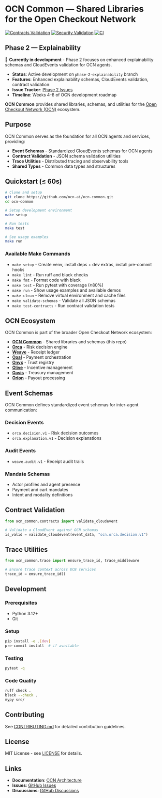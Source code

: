 # OCN Common — Shared Libraries for the Open Checkout Network

[![Contracts Validation](https://github.com/ocn-ai/ocn-common/actions/workflows/contracts.yml/badge.svg)](https://github.com/ocn-ai/ocn-common/actions/workflows/contracts.yml)
[![Security Validation](https://github.com/ocn-ai/ocn-common/actions/workflows/security.yml/badge.svg)](https://github.com/ocn-ai/ocn-common/actions/workflows/security.yml)
[![CI](https://github.com/ocn-ai/ocn-common/actions/workflows/ci.yml/badge.svg)](https://github.com/ocn-ai/ocn-common/actions/workflows/ci.yml)

## Phase 2 — Explainability

🚧 **Currently in development** - Phase 2 focuses on enhanced explainability schemas and CloudEvents validation for OCN agents.

- **Status**: Active development on `phase-2-explainability` branch
- **Features**: Enhanced explainability schemas, CloudEvents validation, contract validation
- **Issue Tracker**: [Phase 2 Issues](https://github.com/ocn-ai/ocn-common/issues?q=is%3Aopen+is%3Aissue+label%3Aphase-2)
- **Timeline**: Weeks 4-8 of OCN development roadmap

**OCN Common** provides shared libraries, schemas, and utilities for the [Open Checkout Network (OCN)](https://github.com/ocn-ai/ocn-common) ecosystem.

## Purpose

OCN Common serves as the foundation for all OCN agents and services, providing:

- **Event Schemas** - Standardized CloudEvents schemas for OCN agents
- **Contract Validation** - JSON schema validation utilities
- **Trace Utilities** - Distributed tracing and observability tools
- **Shared Types** - Common data types and structures

## Quickstart (≤ 60s)

```bash
# Clone and setup
git clone https://github.com/ocn-ai/ocn-common.git
cd ocn-common

# Setup development environment
make setup

# Run tests
make test

# See usage examples
make run
```

### Available Make Commands

- `make setup` - Create venv, install deps + dev extras, install pre-commit hooks
- `make lint` - Run ruff and black checks
- `make fmt` - Format code with black
- `make test` - Run pytest with coverage (≥80%)
- `make run` - Show usage examples and available demos
- `make clean` - Remove virtual environment and cache files
- `make validate-schemas` - Validate all JSON schemas
- `make test-contracts` - Run contract validation tests

## OCN Ecosystem

OCN Common is part of the broader Open Checkout Network ecosystem:

- **[OCN Common](https://github.com/ocn-ai/ocn-common)** - Shared libraries and schemas (this repo)
- **[Orca](https://github.com/ocn-ai/orca)** - Risk decision engine
- **[Weave](https://github.com/ocn-ai/weave)** - Receipt ledger
- **[Opal](https://github.com/ocn-ai/opal)** - Payment orchestration
- **[Onyx](https://github.com/ocn-ai/onyx)** - Trust registry
- **[Olive](https://github.com/ocn-ai/olive)** - Incentive management
- **[Oasis](https://github.com/ocn-ai/oasis)** - Treasury management
- **[Orion](https://github.com/ocn-ai/orion)** - Payout processing

## Event Schemas

OCN Common defines standardized event schemas for inter-agent communication:

### Decision Events
- `orca.decision.v1` - Risk decision outcomes
- `orca.explanation.v1` - Decision explanations

### Audit Events
- `weave.audit.v1` - Receipt audit trails

### Mandate Schemas
- Actor profiles and agent presence
- Payment and cart mandates
- Intent and modality definitions

## Contract Validation

```python
from ocn_common.contracts import validate_cloudevent

# Validate a CloudEvent against OCN schemas
is_valid = validate_cloudevent(event_data, "ocn.orca.decision.v1")
```

## Trace Utilities

```python
from ocn_common.trace import ensure_trace_id, trace_middleware

# Ensure trace context across OCN services
trace_id = ensure_trace_id()
```

## Development

### Prerequisites
- Python 3.12+
- Git

### Setup
```bash
pip install -e .[dev]
pre-commit install  # if available
```

### Testing
```bash
pytest -q
```

### Code Quality
```bash
ruff check .
black --check .
mypy src/
```

## Contributing

See [CONTRIBUTING.md](CONTRIBUTING.md) for detailed contribution guidelines.

## License

MIT License - see [LICENSE](LICENSE) for details.

## Links

- **Documentation**: [OCN Architecture](https://github.com/ocn-ai/ocn-common/docs)
- **Issues**: [GitHub Issues](https://github.com/ocn-ai/ocn-common/issues)
- **Discussions**: [GitHub Discussions](https://github.com/ocn-ai/ocn-common/discussions)
